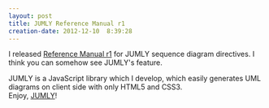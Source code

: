 ```yaml
---
layout: post
title: JUMLY Reference Manual r1
creation-date: 2012-12-10  8:39:28
---
```

I released [Reference Manual r1](http://jumly.herokuapp.com/reference) for JUMLY sequence diagram directives.
I think you can somehow see JUMLY's feature.

JUMLY is a JavaScript library which I develop, which easily generates UML diagrams on client side with only HTML5 and CSS3.  
Enjoy, [JUMLY](http://jumly.herokuapp.com/)!
